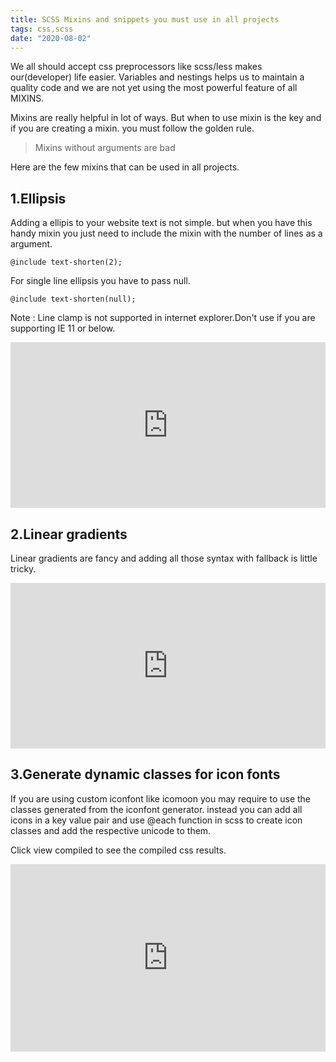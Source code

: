 ```yaml
---
title: SCSS Mixins and snippets you must use in all projects
tags: css,scss
date: "2020-08-02"
---
```


We all should accept css preprocessors like scss/less makes our(developer) life easier. Variables and nestings helps us to maintain a quality code and we are not yet using the most powerful feature of all MIXINS. 

Mixins are really helpful in lot of ways. But when to use mixin is the key and if you are creating a mixin. you must follow the golden rule.

> Mixins without arguments are bad

Here are the few mixins that can be used in all projects.

1.Ellipsis
-------------

Adding a ellipis to your website text is not simple. but when you have this handy mixin you just need to include the mixin with the number of lines as a argument.

`@include text-shorten(2);`

For single line ellipsis you have to pass null. 

`@include text-shorten(null);`

Note : Line clamp is not supported in internet explorer.Don't use if you are supporting IE 11 or below.

<iframe height="265" style="width: 100%;" scrolling="no" title="@mixin ellipsis" src="https://codepen.io/yoyo/embed/OJVXKze?height=265&theme-id=dark&default-tab=css,result" frameborder="no" allowtransparency="true" allowfullscreen="true">
  See the Pen <a href='https://codepen.io/yoyo/pen/OJVXKze'>@mixin ellipsis</a> by yogeshwaran
  (<a href='https://codepen.io/yoyo'>@yoyo</a>) on <a href='https://codepen.io'>CodePen</a>.
</iframe>

2.Linear gradients
--------------------

Linear gradients are fancy and adding all those syntax with fallback is little tricky. 

<iframe height="265" style="width: 100%;" scrolling="no" title="wvazwjd" src="https://codepen.io/yoyo/embed/wvazwjd?height=265&theme-id=dark&default-tab=css,result" frameborder="no" allowtransparency="true" allowfullscreen="true">
  See the Pen <a href='https://codepen.io/yoyo/pen/wvazwjd'>wvazwjd</a> by yogeshwaran
  (<a href='https://codepen.io/yoyo'>@yoyo</a>) on <a href='https://codepen.io'>CodePen</a>.
</iframe>

3.Generate dynamic classes for icon fonts
------------

If you are using custom iconfont like icomoon you may require to use the classes generated from the iconfont generator. instead you can add all icons in a key value pair and use @each function in scss to create icon classes and add the respective unicode to them.

Click view compiled to see the compiled css results.

<iframe height="300" style="width: 100%;" scrolling="no" title="Dynamically generate icon font classes in scss" src="https://codepen.io/yoyo/embed/preview/LYGKPob?height=300&theme-id=35149&default-tab=css" frameborder="no" loading="lazy" allowtransparency="true" allowfullscreen="true">
  See the Pen <a href='https://codepen.io/yoyo/pen/LYGKPob'>Dynamically generate icon font classes in scss</a> by yogeshwaran
  (<a href='https://codepen.io/yoyo'>@yoyo</a>) on <a href='https://codepen.io'>CodePen</a>.
</iframe>